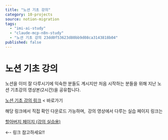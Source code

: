 ```yaml
---
title: "노션 기초 강의"
category: 10-projects
source: notion-migration
tags:
  - "imi-ai-study"
  - "claude-mcp-n8n-study"
  - "노션 기초 강의 23dd0f53623d80bb9d08ca3143818b04"
published: false
---
```


# 노션 기초 강의

노션을 이미 잘 다루시기에 익숙한 분들도 계시지만 처음 시작하는 분들을 위해 지난 노션 기초강의 영상본(2시간)을 공유합니다.

[노션 기초 강의 링크](https://drive.google.com/file/d/1uZmP2GTLsfbJg6sZtOfP-K-7w6jyGGCS/view?usp=drive_link) < 바로가기

해당 링크에서 직접 확인 다운로드 가능하며,  강의 영상에서 다루는 실습 페이지 링크는

[할아버지 페이지 (강의 실습용)](%EB%85%B8%EC%85%98%20%EA%B8%B0%EC%B4%88%20%EA%B0%95%EC%9D%98/%ED%95%A0%EC%95%84%EB%B2%84%EC%A7%80%20%ED%8E%98%EC%9D%B4%EC%A7%80%20(%EA%B0%95%EC%9D%98%20%EC%8B%A4%EC%8A%B5%EC%9A%A9)%2023dd0f53623d81ff9f44e1994aad1dc9.md)

←- 링크 참고하세요!!
